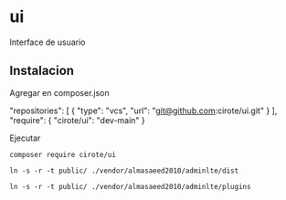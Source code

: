 # ui
Interface de usuario

## Instalacion

Agregar en composer.json

   "repositories": [
        {
            "type": "vcs",
            "url": "git@github.com:cirote/ui.git"
        }
    ],
    "require": {
        "cirote/ui": "dev-main"
    }

Ejecutar
```
composer require cirote/ui
```

```
ln -s -r -t public/ ./vendor/almasaeed2010/adminlte/dist
```
```
ln -s -r -t public/ ./vendor/almasaeed2010/adminlte/plugins
```
